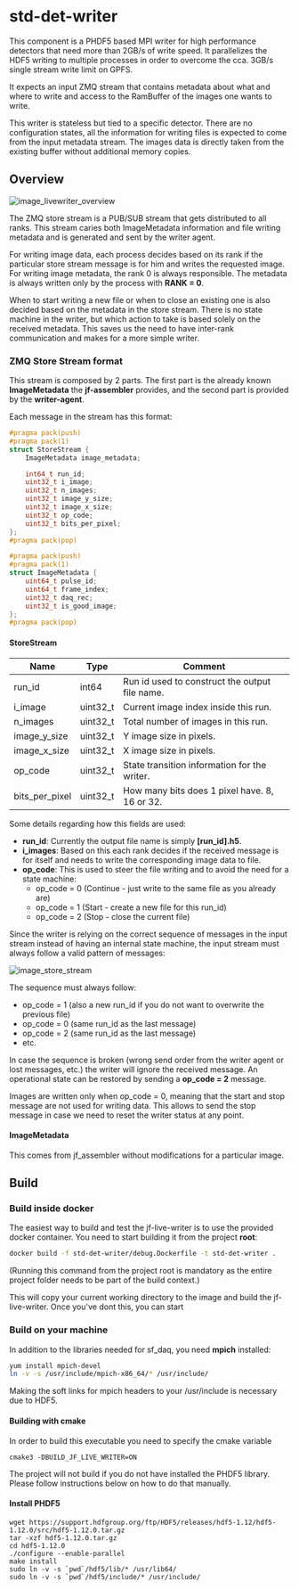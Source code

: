 # std-det-writer

This component is a PHDF5 based MPI writer for high performance detectors 
that need more than 2GB/s of write speed. It parallelizes the HDF5 writing to 
multiple processes in order to overcome the cca. 3GB/s single stream 
write limit on GPFS.

It expects an input ZMQ stream that contains metadata about what and where to 
write and access to the RamBuffer of the images one wants to write.

This writer is stateless but tied to a specific detector. There are no 
configuration states, all the information for writing files is expected to 
come from the input metadata stream. The images data is directly taken from the
existing buffer without additional memory copies.

## Overview
![image_livewriter_overview](../docs/sf_daq_buffer-overview-LiveWriter.jpg)

The ZMQ store stream is a PUB/SUB stream that gets distributed to all 
ranks. This stream caries both ImageMetadata information and file writing 
metadata and is generated and sent by the writer agent.

For writing image data, each process decides based on its rank if the 
particular store stream message is for him and writes the requested image.
For writing image metadata, the rank 0 is always responsible. The metadata is 
always written only by the process with **RANK = 0**.

When to start writing a new file or when to close an existing one is also 
decided based on the metadata in the store stream. There is no state machine 
in the writer, but which action to take is based solely on the received 
metadata. This saves us the need to have inter-rank communication and makes 
for a more simple writer.

### ZMQ Store Stream format
This stream is composed by 2 parts. The first part is the already known 
**ImageMetadata** the **jf-assembler** provides, and the second part is 
provided by the **writer-agent**.

Each message in the stream has this format:

```c++
#pragma pack(push)
#pragma pack(1)
struct StoreStream {
    ImageMetadata image_metadata;

    int64_t run_id;
    uint32_t i_image;
    uint32_t n_images;
    uint32_t image_y_size;
    uint32_t image_x_size;
    uint32_t op_code;
    uint32_t bits_per_pixel;
};
#pragma pack(pop)

#pragma pack(push)
#pragma pack(1)
struct ImageMetadata {
    uint64_t pulse_id;
    uint64_t frame_index;
    uint32_t daq_rec;
    uint32_t is_good_image;
};
#pragma pack(pop)
```

#### StoreStream

| Name | Type | Comment |
| --- | --- | --- |
| run_id | int64 | Run id used to construct the output file name. |
| i_image | uint32_t | Current image index inside this run. |
| n_images | uint32_t | Total number of images in this run. |
| image_y_size | uint32_t | Y image size in pixels. |
| image_x_size | uint32_t | X image size in pixels. |
| op_code | uint32_t | State transition information for the writer. |
| bits_per_pixel | uint32_t | How many bits does 1 pixel have. 8, 16 or 32. |

Some details regarding how this fields are used:

- **run\_id**: Currently the output file name is simply **[run\_id].h5**.
- **i\_images**: Based on this each rank decides if the received message is for
itself and needs to write the corresponding image data to file.
- **op_code**: This is used to steer the file writing and to avoid the need 
for a state machine:
    - op_code = 0 (Continue - just write to the same file as you already are)
    - op_code = 1 (Start - create a new file for this run_id)
    - op_code = 2 (Stop - close the current file)
    
Since the writer is relying on the correct sequence of messages in the input 
stream instead of having an internal state machine, 
the input stream must always follow a valid pattern of messages:

![image_store_stream](../docs/sf_daq_buffer-StoreStream.jpg)

The sequence must always follow:

- op_code = 1 (also a new run_id if you do not want to overwrite the previous file)
- op_code = 0 (same run_id as the last message)
- op_code = 2 (same run_id as the last message)
- etc.

In case the sequence is broken (wrong send order from the writer agent or lost 
messages, etc.) the writer will ignore the received message. An operational 
state can be restored by sending a **op\_code = 2** message.

Images are written only when op_code = 0, meaning that the start and stop 
message are not used for writing data. This allows to send the stop message 
in case we need to reset the writer status at any point.

#### ImageMetadata
This comes from jf_assembler without modifications for a particular 
image. 

## Build

### Build inside docker
The easiest way to build and test the jf-live-writer is to use the 
provided docker container. You need to start building it 
from the project **root**:

```bash
docker build -f std-det-writer/debug.Dockerfile -t std-det-writer .
```
(Running this command from the project root is mandatory as the entire project 
folder needs to be part of the build context.)

This will copy your current working directory to the image and build the 
jf-live-writer. Once you've dont this, you can start 

### Build on your machine

In addition to the libraries needed for sf_daq, you need **mpich** installed:

```bash
yum install mpich-devel
ln -v -s /usr/include/mpich-x86_64/* /usr/include/
```

Making the soft links for mpich headers to your /usr/include is 
necessary due to HDF5.

#### Building with cmake
In order to build this executable you need to specify the cmake variable
```
cmake3 -DBUILD_JF_LIVE_WRITER=ON 
```
The project will not build if you do not have installed the PHDF5 library.
Please follow instructions below on how to do that manually.

#### Install PHDF5
```
wget https://support.hdfgroup.org/ftp/HDF5/releases/hdf5-1.12/hdf5-1.12.0/src/hdf5-1.12.0.tar.gz
tar -xzf hdf5-1.12.0.tar.gz
cd hdf5-1.12.0
./configure --enable-parallel 
make install
sudo ln -v -s `pwd`/hdf5/lib/* /usr/lib64/
sudo ln -v -s `pwd`/hdf5/include/* /usr/include/
```

